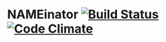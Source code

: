 NAMEinator [![Build Status](https://travis-ci.org/mwiora/otpNOW.svg)](https://travis-ci.org/mwiora/otpNOW) [![Code Climate](https://codeclimate.com/github/mwiora/otpNOW/badges/gpa.svg)](https://codeclimate.com/github/mwiora/otpNOW)
=========
